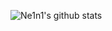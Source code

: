 ![Ne1n1's github stats](https://github-readme-stats.vercel.app/api?username=Ne1n1&count_private=true&show_icons=true&include_all_commits=true&theme=dark)
